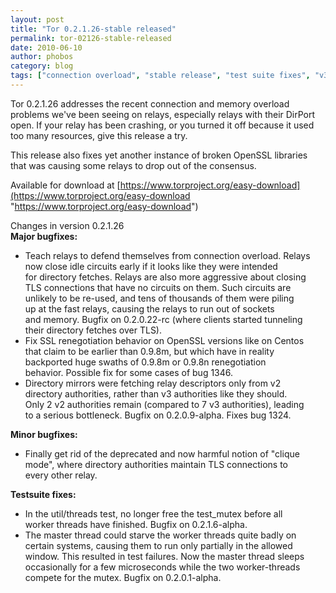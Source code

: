 ```yaml
---
layout: post
title: "Tor 0.2.1.26-stable released"
permalink: tor-02126-stable-released
date: 2010-06-10
author: phobos
category: blog
tags: ["connection overload", "stable release", "test suite fixes", "v3 directories"]
---
```


Tor 0.2.1.26 addresses the recent connection and memory overload problems we've been seeing on relays, especially relays with their DirPort open. If your relay has been crashing, or you turned it off because it used too many resources, give this release a try.

This release also fixes yet another instance of broken OpenSSL libraries that was causing some relays to drop out of the consensus.

Available for download at [https://www.torproject.org/easy-download](https://www.torproject.org/easy-download "https://www.torproject.org/easy-download")

Changes in version 0.2.1.26  
**Major bugfixes:**

- Teach relays to defend themselves from connection overload. Relays  
 now close idle circuits early if it looks like they were intended  
 for directory fetches. Relays are also more aggressive about closing  
 TLS connections that have no circuits on them. Such circuits are  
 unlikely to be re-used, and tens of thousands of them were piling  
 up at the fast relays, causing the relays to run out of sockets  
 and memory. Bugfix on 0.2.0.22-rc (where clients started tunneling  
 their directory fetches over TLS).
- Fix SSL renegotiation behavior on OpenSSL versions like on Centos  
 that claim to be earlier than 0.9.8m, but which have in reality  
 backported huge swaths of 0.9.8m or 0.9.8n renegotiation  
 behavior. Possible fix for some cases of bug 1346.
- Directory mirrors were fetching relay descriptors only from v2  
 directory authorities, rather than v3 authorities like they should.  
 Only 2 v2 authorities remain (compared to 7 v3 authorities), leading  
 to a serious bottleneck. Bugfix on 0.2.0.9-alpha. Fixes bug 1324.

**Minor bugfixes:**

- Finally get rid of the deprecated and now harmful notion of "clique  
 mode", where directory authorities maintain TLS connections to  
 every other relay.

**Testsuite fixes:**

- In the util/threads test, no longer free the test\_mutex before all  
 worker threads have finished. Bugfix on 0.2.1.6-alpha.
- The master thread could starve the worker threads quite badly on  
 certain systems, causing them to run only partially in the allowed  
 window. This resulted in test failures. Now the master thread sleeps  
 occasionally for a few microseconds while the two worker-threads  
 compete for the mutex. Bugfix on 0.2.0.1-alpha.

